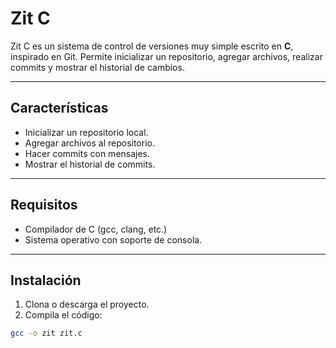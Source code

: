 # Zit C

Zit C es un sistema de control de versiones muy simple escrito en **C**, inspirado en Git. Permite inicializar un repositorio, agregar archivos, realizar commits y mostrar el historial de cambios.

---

## Características

- Inicializar un repositorio local.
- Agregar archivos al repositorio.
- Hacer commits con mensajes.
- Mostrar el historial de commits.

---

## Requisitos

- Compilador de C (gcc, clang, etc.)
- Sistema operativo con soporte de consola.

---

## Instalación

1. Clona o descarga el proyecto.
2. Compila el código:

```bash
gcc -o zit zit.c
